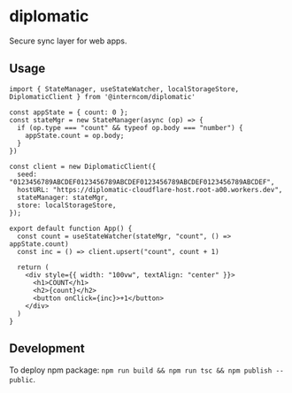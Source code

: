 # diplomatic

Secure sync layer for web apps.

## Usage

```tsx
import { StateManager, useStateWatcher, localStorageStore, DiplomaticClient } from '@interncom/diplomatic'

const appState = { count: 0 };
const stateMgr = new StateManager(async (op) => {
  if (op.type === "count" && typeof op.body === "number") {
    appState.count = op.body;
  }
})

const client = new DiplomaticClient({
  seed: "0123456789ABCDEF0123456789ABCDEF0123456789ABCDEF0123456789ABCDEF",
  hostURL: "https://diplomatic-cloudflare-host.root-a00.workers.dev",
  stateManager: stateMgr,
  store: localStorageStore,
});

export default function App() {
  const count = useStateWatcher(stateMgr, "count", () => appState.count)
  const inc = () => client.upsert("count", count + 1)

  return (
    <div style={{ width: "100vw", textAlign: "center" }}>
      <h1>COUNT</h1>
      <h2>{count}</h2>
      <button onClick={inc}>+1</button>
    </div>
  )
}
```

## Development

To deploy npm package: `npm run build && npm run tsc && npm publish --public`.
